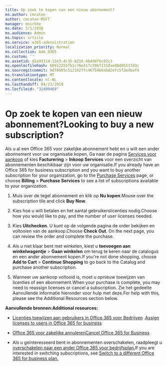 ```yaml
---
title: Op zoek te kopen van een nieuw abonnement?
ms.author: cmcatee
author: cmcatee-MSFT
manager: mnirkhe
ms.date: 3/1/2018
ms.audience: Admin
ms.topic: article
ms.service: o365-administration
localization_priority: Normal
ms.collection: Adm_O365
ms.custom: ''
ms.assetid: d2a9331d-12e3-4c35-b216-4bdddf6c92c3
ms.openlocfilehash: 68912255fb1c76e417c59bf131dae08d8551fd3c
ms.sourcegitcommit: 9d78905c512192ffc4675468abd2efc5f2e4baf4
ms.translationtype: MT
ms.contentlocale: nl-NL
ms.lasthandoff: 04/23/2019
ms.locfileid: "32409469"
---
```

# <a name="looking-to-buy-a-new-subscription"></a><span data-ttu-id="37685-102">Op zoek te kopen van een nieuw abonnement?</span><span class="sxs-lookup"><span data-stu-id="37685-102">Looking to buy a new subscription?</span></span>

<span data-ttu-id="37685-103">Als u al een Office 365 voor zakelijke abonnement hebt en u wilt een ander abonnement voor uw organisatie kopen, Ga naar de pagina [Services voor aankoop](https://go.microsoft.com/fwlink/p/?linkid=868433) of kies **Facturering** \> **Inkoop Services** voor een overzicht van abonnementen beschikbaar zijn voor uw organisatie.</span><span class="sxs-lookup"><span data-stu-id="37685-103">If you already have an Office 365 for business subscription and you want to buy another subscription for your organization, go to the [Purchase Services](https://go.microsoft.com/fwlink/p/?linkid=868433) page, or choose **Billing** \> **Purchase Services** to see a list of subscriptions available to your organization.</span></span> 
  
1. <span data-ttu-id="37685-104">Muis over de tegel abonnement en klik op **Nu kopen**.</span><span class="sxs-lookup"><span data-stu-id="37685-104">Mouse over the subscription tile and click **Buy Now**.</span></span>
    
2. <span data-ttu-id="37685-105">Kies hoe u wilt betalen en het aantal gebruikerslicenties nodig.</span><span class="sxs-lookup"><span data-stu-id="37685-105">Choose how you would like to pay, and the number of user licenses needed.</span></span>
    
3. <span data-ttu-id="37685-106">Kies **Uitchecken**. U kunt op de volgende pagina de order bekijken en voltooien van de aankoop.</span><span class="sxs-lookup"><span data-stu-id="37685-106">Choose **Check Out**. On the next page, you can review the order and complete the purchase.</span></span>
    
4. <span data-ttu-id="37685-107">Als u niet klaar bent met winkelen, kiest u **toevoegen aan winkelwagentje** \> **Gaan winkelen** om terug te keren naar de catalogus en een ander abonnement kopen.</span><span class="sxs-lookup"><span data-stu-id="37685-107">If you're not done shopping, choose **Add to Cart** \> **Continue Shopping** to go back to the Catalog and purchase another subscription.</span></span> 
    
5. <span data-ttu-id="37685-108">Wanneer uw aankoop voltooid is, moet u opnieuw toewijzen van licenties of een abonnement.</span><span class="sxs-lookup"><span data-stu-id="37685-108">When your purchase is complete, you may need to reassign licenses or cancel a subscription.</span></span> <span data-ttu-id="37685-109">Zie het gedeelte Aanvullende informatie hieronder voor hulp met deze.</span><span class="sxs-lookup"><span data-stu-id="37685-109">For help with this, please see the Additional Resources section below.</span></span>
    
 <span data-ttu-id="37685-110">**Aanvullende bronnen:**</span><span class="sxs-lookup"><span data-stu-id="37685-110">**Additional resources:**</span></span>
  
- <span data-ttu-id="37685-111">[Licenties toewijzen aan gebruikers in Office 365 voor Bedrijven](https://support.office.com/article/997596b5-4173-4627-b915-36abac6786dc) .</span><span class="sxs-lookup"><span data-stu-id="37685-111">[Assign licenses to users in Office 365 for business](https://support.office.com/article/997596b5-4173-4627-b915-36abac6786dc)</span></span>
    
- [<span data-ttu-id="37685-112">Office 365 voor zakelijke annuleren</span><span class="sxs-lookup"><span data-stu-id="37685-112">Cancel Office 365 for Business</span></span>](https://support.office.com/article/b1bc0bef-4608-4601-813a-cdd9f746709a)
    
- <span data-ttu-id="37685-113">Als u geïnteresseerd bent in abonnementen overschakelen, raadpleegt u [overschakelen naar een ander Office 365 voor bedrijfsplan.](https://support.office.com/article/73318661-8f33-478b-bcc7-fb8d69dbb22a)</span><span class="sxs-lookup"><span data-stu-id="37685-113">If you are interested in switching subscriptions, see [Switch to a different Office 365 for business plan.](https://support.office.com/article/73318661-8f33-478b-bcc7-fb8d69dbb22a)</span></span>
    

